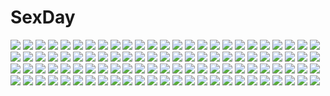 # SexDay
![](https://konachan.com/image/aaa3b11509df6c6e0fb38bba16340694/Konachan.com%20-%20287695%202girls%20blush%20chihuri405%20choker%20dress%20flat_chest%20grass%20gray_hair%20long_hair%20original%20pink_hair%20shirt%20shorts%20shoujo_ai%20summer_dress%20yellow_eyes.jpg)
![](https://konachan.com/image/03d889e988e8e445f634c12389622183/Konachan.com%20-%20234399%20blue_eyes%20bow%20dress%20flowers%20gloves%20green_hair%20gun_gale_online%20hamb1016%20petals%20shinon_%28sao%29%20short_hair%20sword_art_online.jpg)
![](https://konachan.com/jpeg/3e1bb11f96e9cd7ac40fe5f6945150dd/Konachan.com%20-%20160121%20bow%20breasts%20cleavage%20garter_belt%20purple_hair%20red_eyes%20scan%20tagme%20tatekawa_mako.jpg)
![](https://konachan.com/image/96027988178bda17da9ace3cbc05d8a1/Konachan.com%20-%20293633%20animal%20animal_ears%20bird%20long_hair%20mecha%20shan-n%20sky%20sunset%20umbrella%20weapon%20yellow_eyes.jpg)
![](https://konachan.com/image/c1b89a6494f302fb7b301ea8178c0b07/Konachan.com%20-%209586%20nagato_yuki%20suzumiya_haruhi_no_yuutsu.jpg)
![](https://konachan.com/image/d58cfd0dec89677b25b3e515605e5141/Konachan.com%20-%2087041%20panty_%26_stocking_with_garterbelt%20stocking_%28character%29.jpg)
![](https://konachan.com/jpeg/e4fdcdc611dcf18c95e22898021018db/Konachan.com%20-%20248951%20ametsuru%20aqua_eyes%20aqua_hair%20gloves%20hatsune_miku%20long_hair%20signed%20tie%20twintails%20vocaloid.jpg)
![](https://konachan.com/jpeg/5c9121c9e3eac4b7b72c07496b82af98/Konachan.com%20-%20256738%20animal_ears%20bell%20bicolored_eyes%20blonde_hair%20blush%20bow%20breasts%20catgirl%20cleavage%20collar%20game_cg%20long_hair%20neko_works%20nekopara%20ribbons%20sayori%20tears.jpg)
![](https://konachan.com/image/e36ef75e205cfa3d83cea5f013fbeea6/Konachan.com%20-%20307349%20barefoot%20bed%20blush%20breasts%20flowers%20navel%20nipples%20nude%20pink_eyes%20purple_hair%20shinjou_akane%20short_hair%20ssss.gridman%20yinqi.jpg)
![](https://konachan.com/image/8a6616981d9acc9b75ebd290a92b2871/Konachan.com%20-%2029865%20clannad%20fujibayashi_kyou.jpg)
![](https://konachan.com/jpeg/53b2f328425453af0127b605fabd1325/Konachan.com%20-%20187041%20bloomers%20coffee-kizoku%20gym_uniform%20thighhighs.jpg)
![](https://konachan.com/jpeg/bf7d6ea031d1467b239455f31d3c0ee6/Konachan.com%20-%20278217%20animal%20black_hair%20blush%20breasts%20cherry_blossoms%20cleavage%20fate_%28series%29%20fish%20flowers%20long_hair%20purple_eyes%20rosuuri%20see_through%20umbrella%20watermark.jpg)
![](https://konachan.com/jpeg/59b54b9742c7da7ff6b04c87e0aae90d/Konachan.com%20-%2095123%20mayoi_neko_overrun%21%20umenomori_chise.jpg)
![](https://konachan.com/jpeg/cc7b1cc4147f804b013a4c678445821a/Konachan.com%20-%20124191%20green_eyes%20green_hair%20gumi%20matsuda_toki%20shorts%20underboob%20vocaloid.jpg)
![](https://konachan.com/image/5e04243f14494475c297f441e6b4beb2/Konachan.com%20-%20134328%20blue_eyes%20breast_hold%20breasts%20highschool_dxd%20long_hair%20red_hair%20rias_gremory.jpg)
![](https://konachan.com/image/957748d8ececa383842fe6489a6589c8/Konachan.com%20-%20100900%202girls%20couch%20flandre_scarlet%20nirap%20no_bra%20panties%20remilia_scarlet%20striped_panties%20touhou%20underwear.jpg)
![](https://konachan.com/jpeg/56a5ff081fffbdae43934afcf0509c9e/Konachan.com%20-%20219034%20asakura_chihiro%20asami_asami%20bath%20blue_eyes%20blush%20breasts%20brown_hair%20censored%20game_cg%20long_hair%20natsume_akari%20navel%20nude%20penis%20pink_hair%20ponytail%20wet.jpg)
![](https://konachan.com/image/0369805ed9c510722dd03fe03404ce5e/Konachan.com%20-%2085554%2077gl%20aki_shizuha%20animal_ears%20catgirl%20chen%20foxgirl%20green_hair%20hat%20naruto%20panties%20parody%20tail%20thighhighs%20touhou%20underwear%20wings%20wolfgirl%20yakumo_ran.jpg)
![](https://konachan.com/image/42165a59c29b8376ef5443d0c0673f96/Konachan.com%20-%2014465%20tagme.jpg)
![](https://konachan.com/image/23c36ab7883ba405c42c1acc38feb99d/Konachan.com%20-%20166350%20black_hair%20blonde_hair%20bow%20brown_eyes%20brown_hair%20crossover%20dragonball%20gray_hair%20group%20hat%20ponytail%20son_goku%20touhou%20vampire%20wings%20yagokoro_eirin.jpg)
![](https://konachan.com/jpeg/150c4d48b5d08d36fbc41205ae2f89fa/Konachan.com%20-%20272445%20aqua_eyes%20blush%20bow%20breasts%20candy%20cape%20cleavage%20dress%20garter%20gloves%20halloween%20hat%20lollipop%20long_hair%20necklace%20original%20ribbons%20wink%20witch_hat.jpg)
![](https://konachan.com/image/d65333b63725ee39120b670c17e8f37e/Konachan.com%20-%2023550%20air%20kamio_misuzu%20key%20visualart.jpg)
![](https://konachan.com/image/3d870d6b08ff05af0c64f4be60e017b3/Konachan.com%20-%2051358%20animal_ears%20aqua_hair%20bunny_ears%20bunnygirl%20green_eyes%20hatsune_miku%20leek%20nopan%20thighhighs%20tie%20twintails%20vocaloid.jpg)
![](https://konachan.com/image/c0a642f5ef6bb6124afc42a918cc0187/Konachan.com%20-%2039612%20.hack__%20.hack__sign%20aura%20mimiru%20sora_%28.hack__%29%20subaru%20tsukasa.jpg)
![](https://konachan.com/jpeg/00dd7dfce4ee788057a5afda1a8ee707/Konachan.com%20-%2068873%20all_male%20anthropomorphism%20axis_powers_hetalia%20green%20male%20prussia_%28hetalia%29.jpg)
![](https://konachan.com/image/c315979c9a5fa97e8450be4d059cdf48/Konachan.com%20-%20269225%20bikini%20blonde_hair%20blush%20breasts%20cangkong%20cleavage%20close%20green_eyes%20pink_hair%20purple_eyes%20saber%20see_through%20short_hair%20signed%20swimsuit%20wet.jpg)
![](https://konachan.com/image/6ae8bb35db64b11c9c3389c4c3879e21/Konachan.com%20-%20171461%20animal%20barefoot%20fish%20gloves%20idolmaster%20necklace%20oka_%28umanihiki%29%20skirt%20tagme_%28character%29%20water.jpg)
![](https://konachan.com/jpeg/116e8e3599097c50a3490d331f795849/Konachan.com%20-%20218490%20all_male%20anthropomorphism%20beach%20brown_hair%20clouds%20fang%20holiday-jin%20male%20navel%20open_shirt%20sky%20summer%20swimsuit%20touken_ranbu%20waifu2x%20water.jpg)
![](https://konachan.com/jpeg/afa1750d2e5ee00b4ae33f8e31c88d2e/Konachan.com%20-%20251970%20animal%20bird%20breasts%20demon%20fan%20festival%20gloves%20group%20hat%20male%20mask%20necklace%20night%20onmyouji%20petals%20ponytail%20red_eyes%20stars%20tattoo%20umbrella%20wings.jpg)
![](https://konachan.com/image/bb2661ff66b8a80f4478740368b739fd/Konachan.com%20-%2076491%202girls%20kochiya_sanae%20moriya_suwako%20swimsuit%20touhou.jpg)
![](https://konachan.com/image/7b503b9495a14e02fb6c25322355370b/Konachan.com%20-%20136300%20alice_margatroid%20blonde_hair%20blue_eyes%20blush%20breasts%20cleavage%20short_hair%20touhou%20yuzutei.jpg)
![](https://konachan.com/image/63a85f2717fba0798901c79c6f3922eb/Konachan.com%20-%20224262%20blush%20breasts%20censored%20cum%20fellatio%20granblue_fantasy%20horns%20long_hair%20nipples%20nude%20paizuri%20penis%20pointed_ears%20popitin_pontin%20purple_hair.jpg)
![](https://konachan.com/jpeg/3baa65f4fb3f4d18bb1cae8ab8b30963/Konachan.com%20-%2079303%20angel_ring%20cosplay%20game_cg%20moonstone%20panties%20sesena_yau%20shiki_azusa%20tagme%20underwear%20vocaloid.jpg)
![](https://konachan.com/image/0cb807d2f35bb89735a9813787b6bc0a/Konachan.com%20-%20157786%20aliasing%20blush%20breasts%20cleavage%20cosplay%20erect_nipples%20gray_hair%20green_eyes%20konpaku_youmu%20long_hair%20myon%20nori_tamago%20sideboob%20skirt%20thighhighs%20touhou.jpg)
![](https://konachan.com/image/b7fa22f2ebe45a4a83c28bf915e2abf5/Konachan.com%20-%2023130%20animal%20black_hair%20blonde_hair%20brown_eyes%20cat%20gun%20mireille_bouquet%20noir%20weapon%20yuumura_kirika.jpg)
![](https://konachan.com/image/319e9d1d073235ed3c03c8de43b1fe66/Konachan.com%20-%2062695%20brown_eyes%20brown_hair%20meiko%20short_hair%20vocaloid%20wings.jpg)
![](https://konachan.com/image/cfe1b311aa0172f20f94fbd65a514ec4/Konachan.com%20-%20236245%202girls%20animal%20ass%20bird%20blonde_hair%20blush%20clouds%20feathers%20flat_chest%20loli%20long_hair%20magic%20red_eyes%20short_hair%20sky%20sunset%20thighhighs%20wristwear%20xephonia.jpg)
![](https://konachan.com/image/990ed9a528d9cf8da2c0d23ae1caa512/Konachan.com%20-%20240625%20anthropomorphism%20blush%20brown_hair%20hug%20kantai_collection%20long_hair%20male%20military%20mutsuki_%28kancolle%29%20red_eyes%20school_uniform%20short_hair%20uniform.jpg)
![](https://konachan.com/jpeg/7fb7df4839cb9ecea20fccd96cf3b408/Konachan.com%20-%20197332%20aqua_eyes%20aqua_hair%20blue%20blush%20breasts%20gradient%20hatsune_miku%20jack_dempa%20long_hair%20nipples%20nude%20pussy%20thighhighs%20third-party_edit%20uncensored%20vocaloid.jpg)
![](https://konachan.com/image/7795f9c46b9ddbb7bba921636f7e98c6/Konachan.com%20-%20164230%20butterfly%20fan%20hat%20jpeg_artifacts%20petenshi_%28dr._vermilion%29%20pink_eyes%20pink_hair%20saigyouji_yuyuko%20touhou.jpg)
![](https://konachan.com/image/701577fa7324b82a6c67e6ca0f334e61/Konachan.com%20-%20196818%20anus%20ass%20barefoot%20black_hair%20breasts%20censored%20handjob%20kill_la_kill%20matoi_ryuuko%20nipples%20no_bra%20nopan%20penis%20pussy%20sex%20tagme_%28artist%29.jpg)
![](https://konachan.com/jpeg/0cf2924638e70e1b04dd0cce44c11b9f/Konachan.com%20-%20237675%20makuwauri%20touhou%20toyosatomimi_no_miko.jpg)
![](https://konachan.com/image/eef0636cc2d6806e7299dcd3c64aa6d5/Konachan.com%20-%20137777%202girls%20breasts%20cleavage%20crossover%20iga_tomoteru%20kanoe_yuuko%20long_hair%20red_eyes%20sankarea%20sanka_rea%20tagme%20tasogare_otome_x_amnesia.jpg)
![](https://konachan.com/image/f1c1a7a55e61d97371c8a26215d228c5/Konachan.com%20-%2068419%20planet%20space%20stars%20tagme.jpg)
![](https://konachan.com/jpeg/0ed14d1b608f50dbdd70451b64cac6ae/Konachan.com%20-%20272561%202girls%20ass%20bed%20black_hair%20blonde_hair%20blush%20bow%20braids%20breasts%20dress%20hajin%20hakurei_reimu%20long_hair%20miko%20nopan%20purple_eyes%20touhou%20wet%20yellow_eyes%20yuri.jpg)
![](https://konachan.com/image/78240b3a4e7115a5040f825fcf317a69/Konachan.com%20-%2019829%20keroro_gunsou.jpg)
![](https://konachan.com/image/0927f287305716da08400a05e3155eb5/Konachan.com%20-%2042010%20blue%20mugetsu_%28touhou%29%20touhou.jpg)
![](https://konachan.com/jpeg/e237c81129696efd2f9a4621d81ae9fc/Konachan.com%20-%20251814%20animal%20brown_hair%20fish%20original%20school_uniform%20sheepd%20short_hair%20underwater%20water.jpg)
![](https://konachan.com/image/dbe71ba7ee6e909bd569d1befdd8a30f/Konachan.com%20-%20179551%202girls%20black_hair%20bow%20dress%20hat%20horns%20jpeg_artifacts%20kijin_seija%20pink_eyes%20purple_hair%20red_eyes%20red_hair%20sanso_%28oxy-o2%29%20short_hair%20touhou%20white_hair.jpg)
![](https://konachan.com/image/d46c2783258eb8b6f894d206e3a06fff/Konachan.com%20-%20112580%20car%20game_cg%20nitroplus%20realistic%20sumaga%20tsuji_santa.jpg)
![](https://konachan.com/jpeg/db87d9170e94ce2823fff8985463dd04/Konachan.com%20-%20228634%202girls%20anthropomorphism%20braids%20brown_eyes%20brown_hair%20glasses%20hat%20hyuuga_%28zhanjian_shaonu%29%20ise_%28zhanjian_shaonu%29%20tagme_%28artist%29%20zhanjian_shaonu.jpg)
![](https://konachan.com/image/c3c7f15367a242431ef2e5d1746da58a/Konachan.com%20-%20209284%20animal%20armor%20book%20boots%20cat%20chain%20cross%20demon%20dress%20fish%20glasses%20hat%20headdress%20horns%20lost_elle%20original%20signed%20stairs%20sword%20weapon%20witch%20witch_hat.jpg)
![](https://konachan.com/jpeg/c8b6753bbe032c6dd11500a3932c0d44/Konachan.com%20-%20203290%20anus%20aqua_eyes%20breasts%20censored%20corset%20empress%20fingering%20game_cg%20garter%20long_hair%20nipples%20no_bra%20nopan%20pussy%20sei_shoujo%20thighhighs%20twintails.jpg)
![](https://konachan.com/image/95d98e503e6f7e6fa69e30a37dec6873/Konachan.com%20-%20304335%20black_hair%20breasts%20bunnygirl%20cyron_tanryoku%20dark_skin%20long_hair%20no_bra%20original%20pack_er_5%20red_eyes.jpg)
![](https://konachan.com/image/c61647b8f1d2461c5fce90c7daab2e72/Konachan.com%20-%2063270%20aburame_shino%20haruno_sakura%20hyuuga_hinata%20hyuuga_neji%20inuzuka_kiba%20male%20nara_shikamaru%20naruto%20naruto_shippuden%20rock_lee%20sai%20tenten%20yamanaka_ino.jpg)
![](https://konachan.com/image/b6b168f4f0178df29d0a9ab754f788f3/Konachan.com%20-%20224575%20blush%20bodysuit%20breasts%20cameltoe%20erect_nipples%20long_hair%20purple_eyes%20purple_hair%20skintight%20staff%20twintails%20vocaloid%20voiceroid%20yuzuki_yukari.jpg)
![](https://konachan.com/jpeg/c5d553db2e8b57781dfcb929e1301358/Konachan.com%20-%20181574%2035_%28pixiv%29%20blonde_hair%20bow%20elbow_gloves%20furfur%20gloves%20hat%20long_hair%20male%20necklace%20polychromatic%20ponytail%20short_hair%20ushiromiya_leon%20yellow%20zepar.jpg)
![](https://konachan.com/image/14ae7a744b19ccfcdb8b454235f72e4a/Konachan.com%20-%2038398%20panties%20tagme%20underwear%20white.jpg)
![](https://konachan.com/image/0d1484d0a21056c69a5dbf174ba41364/Konachan.com%20-%20139703%20blonde_hair%20flandre_scarlet%20hat%20kamiya_tomoe%20ribbons%20stockings%20touhou%20underwear%20vampire%20wings.jpg)
![](https://konachan.com/jpeg/72d4e3026f424704d6a6b847455d1a72/Konachan.com%20-%20247702%20aqua_eyes%20ass%20au_ra%20beach%20bikini%20blonde_hair%20blush%20breasts%20clouds%20kazenokaze%20original%20ponytail%20short_hair%20sideboob%20sky%20swimsuit%20tail%20topless%20water.jpg)
![](https://konachan.com/jpeg/efb47441c3b959b635fe3e5e069399e7/Konachan.com%20-%2079556%20beach%20hinata_nao%20original%20thighhighs%20twintails%20wink.jpg)
![](https://konachan.com/jpeg/306549db4e042bb4fbaa68936d84dba2/Konachan.com%20-%20279310%20bed%20blush%20boris_%28noborhys%29%20breasts%20cum%20dress%20fire_emblem%20long_hair%20nipples%20purple_eyes%20purple_hair%20pussy%20spread_legs%20third-party_edit%20uncensored.jpg)
![](https://konachan.com/jpeg/a6f719d9e04b73901d0d9a0097a29f60/Konachan.com%20-%20255257%20anus%20aoi_tori%20ass%20censored%20close%20game_cg%20kneehighs%20koku%20kurosaki_sayo%20navel%20nopan%20purple_software%20pussy.jpg)
![](https://konachan.com/image/a5a66244ca22bd34ca581dc69d18ec55/Konachan.com%20-%2079380%20giluziru%20hatsune_miku%20miku_append%20twintails%20vocaloid.jpg)
![](https://konachan.com/jpeg/1a6bfd2a093577c2bc79e91ba3e28c89/Konachan.com%20-%2033417%20ass%20blonde_hair%20blue_eyes%20book%20hayate_no_gotoku%20long_hair%20sanzenin_nagi%20skirt%20twintails%20vector.jpg)
![](https://konachan.com/image/823adb7b0fc7c070bd03dd3db72b6aaf/Konachan.com%20-%2066338%20animal_ears%20anus%20ass%20ass_grab%20blush%20brown_hair%20censored%20fang%20fingering%20horo%20long_hair%20nude%20pussy%20pussy_juice%20red_eyes%20signed%20spread_legs%20tail.jpg)
![](https://konachan.com/jpeg/6892aaf50ce4d92a97d4411f6d7dabac/Konachan.com%20-%20298334%20apron%20blue_eyes%20blue_hair%20bra%20breasts%20cleavage%20clouds%20flowers%20fujifuji924%20headdress%20maid%20panties%20petals%20short_hair%20sky%20thighhighs%20underwear%20upskirt.jpg)
![](https://konachan.com/jpeg/36a9234e4b03988731729d72a626d9b2/Konachan.com%20-%2094777%20blonde_hair%20drink%20gloves%20hat%20mahou_shoujo_madoka_magica%20tomoe_mami%20transparent%20vector%20yellow_eyes.jpg)
![](https://konachan.com/image/ba9bae9675d457bc494124c3d74971da/Konachan.com%20-%20168839%20armor%20blonde_hair%20blush%20boots%20crown%20nakaba_reimei%20original%20panties%20red_eyes%20sideboob%20stockings%20underwear.jpg)
![](https://konachan.com/image/5bd3f0308dfbf258a6750c355c1aa6d5/Konachan.com%20-%20267843%20all_male%20animal%20brown_eyes%20brown_hair%20bubbles%20fish%20male%20noeyebrow_%28mauve%29%20original%20short_hair%20shorts%20signed%20turtle%20underwater%20water.jpg)
![](https://konachan.com/jpeg/e6ecf5967b7730df91fcef6145864f27/Konachan.com%20-%20272845%20ass%20black_hair%20blue_eyes%20cameltoe%20couch%20hewsack%20long_hair%20panties%20school_uniform%20signed%20skirt%20ssss.gridman%20takarada_rikka%20underwear%20wet%20wink.jpg)
![](https://konachan.com/image/b3cae9e37b0774d97f4a5f2abb308a38/Konachan.com%20-%20251123%20animal_ears%20blush%20brown_hair%20catgirl%20final_fantasy%20gray_hair%20hug%20long_hair%20moon%20murmoruno%20night%20tail%20tree%20watermark.jpg)
![](https://konachan.com/image/6bbaff3f4ce47f17bc6e635d26d1037a/Konachan.com%20-%2061151%202girls%20blush%20bow%20brown_eyes%20brown_hair%20food%20long_hair%20misaka_mikoto%20pizza%20school_uniform%20shirai_kuroko%20short_hair%20skirt%20twintails.jpg)
![](https://konachan.com/jpeg/465ce5ae37f8aec96d5297c738bc570a/Konachan.com%20-%20165142%20brown_eyes%20brown_hair%20clouds%20earth%20original%20planet%20ruru_%28tsuitta%29%20sky.jpg)
![](https://konachan.com/image/d821e616ab619e8acb5de70044ad63b4/Konachan.com%20-%20171190%202girls%20blue_eyes%20blue_hair%20candy%20lollipop%20long_hair%20miki_sayaka%20panties%20ponytail%20red_eyes%20red_hair%20short_hair%20siraha%20skirt%20socks%20underwear.jpg)
![](https://konachan.com/jpeg/52736697aaa6098a9fd93b83ec6d0df3/Konachan.com%20-%20238853%20anus%20ass%20breasts%20censored%20clochette%20game_cg%20green_eyes%20ibuki_asumi%20long_hair%20nipples%20ponytail%20pussy%20red_hair%20shintaro%20skirt%20topless%20wet.jpg)
![](https://konachan.com/image/93a4d84fb71bd2132d639e718f24a583/Konachan.com%20-%2019522%20all_male%20death_note%20male%20monochrome%20yagami_light.jpg)
![](https://konachan.com/image/d59543aca715ab1b9dc633d98c76923e/Konachan.com%20-%20174902%20black_hair%20building%20cape%20dress%20elbow_gloves%20gloves%20gray_hair%20original%20red_eyes%20short_hair%20signed%20swd3e2%20thighhighs.jpg)
![](https://konachan.com/jpeg/0c497a1888fe2b09bec3bdef55ab2c65/Konachan.com%20-%20260107%20blonde_hair%20blush%20breasts%20censored%20dress%20garter_belt%20green_eyes%20long_hair%20nipples%20no_bra%20nopan%20petals%20pussy%20skirt_lift%20thighhighs%20tiara%20wedding_attire.jpg)
![](https://konachan.com/jpeg/db9f99dd633352520fbd5df8bd3d195e/Konachan.com%20-%20197510%20blonde_hair%20blue_eyes%20long_hair%20nanase_eka%20paper%20ribbons%20saenai_heroine_no_sodatekata%20sawamura_spencer_eriri%20skirt%20thighhighs%20twintails.jpg)
![](https://konachan.com/image/b36a7e79bf4fa3666e397777f5e0f9d7/Konachan.com%20-%2018057%20kos-mos%20white%20xenosaga.jpg)
![](https://konachan.com/jpeg/045ab8477151ae756608e31af4a4a00a/Konachan.com%20-%20146302%20bed%20black_hair%20blush%20bra%20breasts%20cleavage%20game_cg%20long_hair%20navel%20panties%20red_eyes%20saeki_hokuto%20skyfish%20thighhighs%20tsukumo_no_kanade%20underwear.jpg)
![](https://konachan.com/image/a75d972aaa3503f8527a880f79cafa0d/Konachan.com%20-%2051384%20bleach%20close%20dark_skin%20halibel.jpg)
![](https://konachan.com/jpeg/827423b0ceb5519c0d3cfeb98dcd0fa7/Konachan.com%20-%20199646%20ass%20bed%20black_hair%20blonde_hair%20blue_eyes%20breasts%20brown_hair%20group%20headband%20komine_sachi%20navel%20nude%20pink_hair%20purple_eyes%20red_hair%20suou_amane%20twintails.jpg)
![](https://konachan.com/image/dd002b3a1f4486c011c4a8e51452690e/Konachan.com%20-%20207552%20ccjn%20kasumigaoka_utaha%20pantyhose%20saenai_heroine_no_sodatekata%20school_uniform%20skirt_lift.jpg)
![](https://konachan.com/jpeg/9ca478f2c016296ee21c712092c4e712/Konachan.com%20-%20198258%20akame_ga_kill%21%20black_hair%20blue_hair%20breasts%20brown_hair%20censored%20esdeath%20group%20hat%20hewsack%20kanzaki_kaori%20long_hair%20male%20open_shirt%20ponytail%20shorts.jpg)
![](https://konachan.com/image/b064651e7a7f0a4fc8f2eaa5c60115fc/Konachan.com%20-%2011345%20bra%20nurse%20open_shirt%20tagme%20thighhighs%20underwear.jpg)
![](https://konachan.com/image/348db260f5c71ba3fccfd628c819b4b1/Konachan.com%20-%20223595%20aqua_eyes%20aqua_hair%20bikini%20blush%20collar%20elbow_gloves%20gloves%20kuro_suto_sukii%20navel%20swimsuit%20thighhighs%20touhou%20wriggle_nightbug%20zoom_layer.jpg)
![](https://konachan.com/jpeg/9d33bbbaabaef305f34a74a35854cb2f/Konachan.com%20-%20204603%20ass%20breasts%20cleavage%20dress%20escu%3Ade%20game_cg%20garter%20hanabishi_honoka%20moon%20night%20panties%20shiramochi_sakura%20striped_panties%20underwear%20witch.jpg)
![](https://konachan.com/image/f5461f0147288a7eee04954f338ad94f/Konachan.com%20-%2071782%20air%20feathers%20kamio_misuzu%20kunisaki_yukito%20long_hair%20monochrome%20wings.jpg)
![](https://konachan.com/image/943996e4db739dbad17fd4d18f400f70/Konachan.com%20-%20176297%20brown_hair%20bubbles%20liuruoyu8888%20mikasa_ackerman%20purple_eyes%20scarf%20shingeki_no_kyojin%20short_hair%20underwater%20water.jpg)
![](https://konachan.com/image/c51b4a856c285cf519e0a55ced110b55/Konachan.com%20-%20268914%20breasts%20clouds%20dress%20fate_grand_order%20fate_%28series%29%20glasses%20hoodie%20kusano_shinta%20mash_kyrielight%20pantyhose%20purple_eyes%20purple_hair%20short_hair%20sky%20tie.jpg)
![](https://konachan.com/jpeg/b337f0f73a4707d293603289ca9a5c7a/Konachan.com%20-%20110679%20brown_hair%20game_cg%20japanese_clothes%20nitou_ou_mono_wa_ittou_mo_ezu%20yasuyuki%20yukata.jpg)
![](https://konachan.com/image/0065be79600810cfe3e2ea5fb57c6e36/Konachan.com%20-%20216567%20blazblue%20breasts%20brown_hair%20cameltoe%20garter_belt%20gloves%20panties%20red_eyes%20short_hair%20signed%20tail%20thighhighs%20underboob%20underwear%20weapon%20wristwear.jpg)
![](https://konachan.com/jpeg/8f9da88f716df45f659c137d27502c71/Konachan.com%20-%2071873%20blush%20breasts%20chain%20collar%20feathers%20ikaros%20navel%20nipples%20panties%20red_hair%20skirt%20sora_no_otoshimono%20thighhighs%20underwear%20wings.jpg)
![](https://konachan.com/image/2c94d23384f88d84bbc9a2f93c3c35ca/Konachan.com%20-%2078004%20a%7Echan%20kashiyuka%20nocchi%20perfume.jpg)
![](https://konachan.com/image/a16ca5bdccd7582f11274aa27cbe4dcf/Konachan.com%20-%20291527%20autumn%20azur_lane%20black_hair%20blue_eyes%20fan%20foxgirl%20group%20joehongtee%20leaves%20long_hair%20red_eyes%20short_hair%20tail%20torii%20twintails%20umbrella%20white_hair.jpg)
![](https://konachan.com/image/6b28d331de2395f888de9e985341f192/Konachan.com%20-%20236720%20all_male%20brown_hair%20clouds%20male%20mclelun%20original%20rooftop%20scenic%20short_hair%20sky%20sunset.jpg)
![](https://konachan.com/image/aed4e1e5924f8792899e078ebd3fb2bb/Konachan.com%20-%2023331%20ergo_proxy%20re-l_mayer.jpg)
![](https://konachan.com/image/97fb1d1d4836a8336438df500a75adda/Konachan.com%20-%20229432%20arsenixc%20love_money_rock%27n%27roll%20nobody%20realistic%20scenic%20vvcephei%20watermark.jpg)
